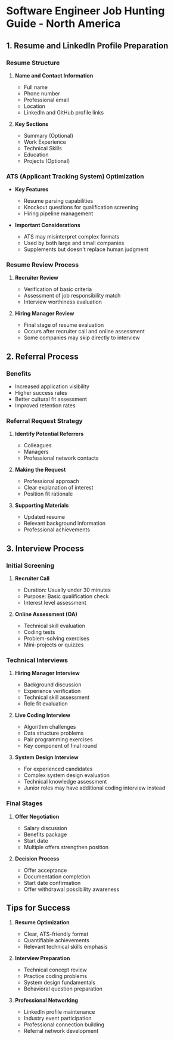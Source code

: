 # Software Engineer Job Hunting Guide - North America

## 1. Resume and LinkedIn Profile Preparation

### Resume Structure
1. **Name and Contact Information**
   - Full name
   - Phone number
   - Professional email
   - Location
   - LinkedIn and GitHub profile links

2. **Key Sections**
   - Summary (Optional)
   - Work Experience
   - Technical Skills
   - Education
   - Projects (Optional)

### ATS (Applicant Tracking System) Optimization
- **Key Features**
  - Resume parsing capabilities
  - Knockout questions for qualification screening
  - Hiring pipeline management
  
- **Important Considerations**
  - ATS may misinterpret complex formats
  - Used by both large and small companies
  - Supplements but doesn't replace human judgment

### Resume Review Process
1. **Recruiter Review**
   - Verification of basic criteria
   - Assessment of job responsibility match
   - Interview worthiness evaluation

2. **Hiring Manager Review**
   - Final stage of resume evaluation
   - Occurs after recruiter call and online assessment
   - Some companies may skip directly to interview

## 2. Referral Process

### Benefits
- Increased application visibility
- Higher success rates
- Better cultural fit assessment
- Improved retention rates

### Referral Request Strategy
1. **Identify Potential Referrers**
   - Colleagues
   - Managers
   - Professional network contacts

2. **Making the Request**
   - Professional approach
   - Clear explanation of interest
   - Position fit rationale

3. **Supporting Materials**
   - Updated resume
   - Relevant background information
   - Professional achievements

## 3. Interview Process

### Initial Screening
1. **Recruiter Call**
   - Duration: Usually under 30 minutes
   - Purpose: Basic qualification check
   - Interest level assessment

2. **Online Assessment (OA)**
   - Technical skill evaluation
   - Coding tests
   - Problem-solving exercises
   - Mini-projects or quizzes

### Technical Interviews
1. **Hiring Manager Interview**
   - Background discussion
   - Experience verification
   - Technical skill assessment
   - Role fit evaluation

2. **Live Coding Interview**
   - Algorithm challenges
   - Data structure problems
   - Pair programming exercises
   - Key component of final round

3. **System Design Interview**
   - For experienced candidates
   - Complex system design evaluation
   - Technical knowledge assessment
   - Junior roles may have additional coding interview instead

### Final Stages
1. **Offer Negotiation**
   - Salary discussion
   - Benefits package
   - Start date
   - Multiple offers strengthen position

2. **Decision Process**
   - Offer acceptance
   - Documentation completion
   - Start date confirmation
   - Offer withdrawal possibility awareness

## Tips for Success
1. **Resume Optimization**
   - Clear, ATS-friendly format
   - Quantifiable achievements
   - Relevant technical skills emphasis

2. **Interview Preparation**
   - Technical concept review
   - Practice coding problems
   - System design fundamentals
   - Behavioral question preparation

3. **Professional Networking**
   - LinkedIn profile maintenance
   - Industry event participation
   - Professional connection building
   - Referral network development